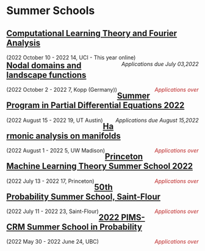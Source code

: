 <style>
  .application{
  font-style: italic;
  float:right;
  }
  .application.over{
  color:#bb2222;
  }
  .date_and_place{
  float:left;
  }
</style>

# Summer Schools

## [Computational Learning Theory and Fourier Analysis](https://sites.googlae.com/view/paata/learning?authuser=0)
<span class = 'date_and_place'>(2022 October 10 - 2022  14, UCI - This year online)</span>
<span class = 'application due'> Applications due July 03,2022</span>


## [Nodal domains and landscape functions](https://www.math.uni-bonn.de/ag/ana/WiSe2223/summer_school/)
<span class = 'date_and_place'>(2022 October 2 - 2022  7, Kopp (Germany))</span>
<span class = 'application over'>Applications over</span>


## [Summer Program in Partial Differential Equations 2022](https://analysispde.ma.utexas.edu/summer-program-in-partial-differential-equations-2022/)
<span class = 'date_and_place'>(2022 August 15 - 2022  19, UT Austin)</span>
<span class = 'application due'> Applications due August 15,2022</span>


## [Harmonic analysis on manifolds](https://sites.google.com/view/2022summerschool/main-page)
<span class = 'date_and_place'>(2022 August 1 - 2022  5, UW Madison)</span>
<span class = 'application over'>Applications over</span>


## [Princeton Machine Learning Theory Summer School 2022](https://mlschool.princeton.edu/)
<span class = 'date_and_place'>(2022 July 13 - 2022  17, Princeton)</span>
<span class = 'application over'>Applications over</span>


## [50th Probability Summer School, Saint-Flour](https://lmbp.uca.fr/stflour/)
<span class = 'date_and_place'>(2022 July 11 - 2022  23, Saint-Flour)</span>
<span class = 'application over'>Applications over</span>


## [2022 PIMS-CRM Summer School in Probability](https://secure.math.ubc.ca/Links/ssprob22/index.php)
<span class = 'date_and_place'>(2022 May 30 - 2022 June 24, UBC)</span>
<span class = 'application over'>Applications over</span>




